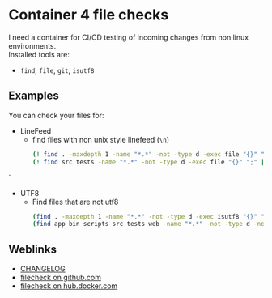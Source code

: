 # Container 4 file checks

I need a container for CI/CD testing of incoming changes from non linux environments.   
Installed tools are:
- `find`, `file`, `git`, `isutf8`

## Examples

You can check your files for:
- LineFeed
  - find files with non unix style linefeed (`\n`)   
    ```bash
    (! find . -maxdepth 1 -name "*.*" -not -type d -exec file "{}" ";" | grep "CRLF\|CR")
    (! find src tests -name "*.*" -not -type d -exec file "{}" ";" | grep "CRLF\|CR")
    ```

`
- UTF8
  - Find files that are not utf8
    ```bash
    (find . -maxdepth 1 -name "*.*" -not -type d -exec isutf8 "{}" "+")
    (find app bin scripts src tests web -name "*.*" -not -type d -not -name "*.png" -not -name "*.gif" -not -name "favicon.ico"  -exec isutf8 "{}" "+")
    ```   

## Weblinks
- [CHANGELOG](CHANGELOG.md)
- [filecheck on github.com](https://github.com/deeagle/filecheck)
- [filecheck on hub.docker.com](https://hub.docker.com/r/docdee/filecheck)